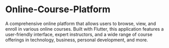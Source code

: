 # Online-Course-Platform
A comprehensive online platform that allows users to browse, view, and enroll in various online courses. Built with Flutter, this application features a user-friendly interface, expert instructors, and a wide range of course offerings in technology, business, personal development, and more.
